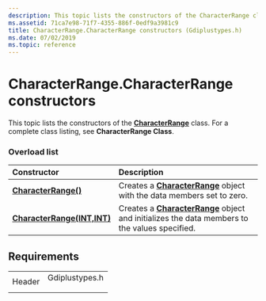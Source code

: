 ```yaml
---
description: This topic lists the constructors of the CharacterRange class. For a complete class listing, see CharacterRange Class.
ms.assetid: 71ca7e98-71f7-4355-886f-0edf9a3981c9
title: CharacterRange.CharacterRange constructors (Gdiplustypes.h)
ms.date: 07/02/2019
ms.topic: reference
---
```


# CharacterRange.CharacterRange constructors

This topic lists the constructors of the [**CharacterRange**](/windows/win32/api/gdiplustypes/nl-gdiplustypes-characterrange) class. For a complete class listing, see **CharacterRange Class**.

### Overload list



| Constructor                                                                                   | Description                                                                                                                                                                                |
|:----------------------------------------------------------------------------------------------|:-------------------------------------------------------------------------------------------------------------------------------------------------------------------------------------------|
| [**CharacterRange()**](/windows/win32/api/gdiplustypes/nf-gdiplustypes-characterrange-characterrange-r2)                     | Creates a [**CharacterRange**](/windows/win32/api/gdiplustypes/nl-gdiplustypes-characterrange) object with the data members set to zero.<br/>                                     |
| [**CharacterRange(INT,INT)**](/windows/win32/api/gdiplustypes/nf-gdiplustypes-characterrange-characterrange(int_int)) | Creates a [**CharacterRange**](/windows/win32/api/gdiplustypes/nl-gdiplustypes-characterrange) object and initializes the data members to the values specified.<br/> |



## Requirements



|                   |                                                                                           |
|-------------------|-------------------------------------------------------------------------------------------|
| Header<br/> | <dl> <dt>Gdiplustypes.h</dt> </dl> |



 

 
